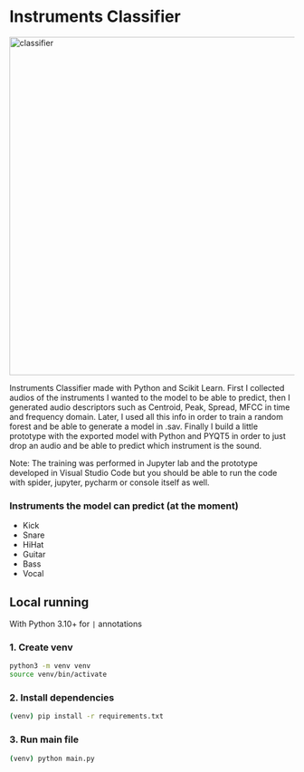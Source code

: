 # Instruments Classifier

<img width="598" alt="classifier" src="https://user-images.githubusercontent.com/47612276/153321732-26756fec-e32b-4289-ac6c-3c5143f435bd.png">

Instruments Classifier made with Python and Scikit Learn. First I collected audios of the instruments I wanted to the model to be able to predict, then I 
generated audio descriptors such as Centroid, Peak, Spread, MFCC in time and frequency domain. Later, I used all this info in order to train a random forest
and be able to generate a model in .sav. Finally I build a little prototype with the exported model with Python and PYQT5 in order to just drop an audio and 
be able to predict which instrument is the sound.

Note: The training was performed in Jupyter lab and the prototype developed in Visual Studio Code but you should be able to run the code with spider, jupyter, pycharm or console itself as well.

### Instruments the model can predict (at the moment)

* Kick
* Snare
* HiHat
* Guitar
* Bass
* Vocal

## Local running

With Python 3.10+ for `|` annotations

### 1. Create venv
```bash
python3 -m venv venv
source venv/bin/activate
```

### 2. Install dependencies
```bash
(venv) pip install -r requirements.txt
```

### 3. Run main file
```bash
(venv) python main.py
```
